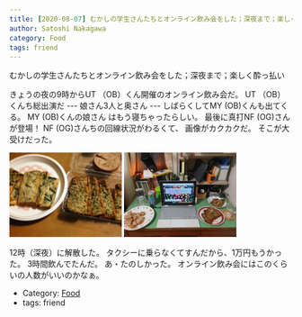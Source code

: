 ```yaml
---
title: [2020-08-07] むかしの学生さんたちとオンライン飲み会をした；深夜まで；楽しく酔っ払い
author: Satoshi Nakagawa
category: Food
tags: friend
---
```


むかしの学生さんたちとオンライン飲み会をした；深夜まで；楽しく酔っ払い

 きょうの夜の9時からUT （OB）くん開催のオンライン飲み会だ。
UT （OB）くんち総出演だ ---
娘さん3人と奥さん ---
しばらくしてMY (OB)くんも出てくる。
MY (OB)くんの娘さん
はもう寝ちゃったらしい。
最後に真打NF (OG)さんが登場！
NF (OG)さんちの回線状況がわるくて、
画像がカクカクだ。
そこが大受けだった。

<a href="/pict/2020-08-07-nomikai-1.jpg"><img src="/pict/2020-08-07-nomikai-1.jpg" alt="" width="200"/></a>
<a href="/pict/2020-08-07-nomikai-2.jpg"><img src="/pict/2020-08-07-nomikai-2.jpg" alt="" width="200"/></a>

 12時（深夜）に解散した。
タクシーに乗らなくてすんだから、1万円もうかった。
3時間飲んでたんだ。
あ・たのしかった。
オンライン飲み会にはこのくらいの人数がいいのかなぁ。

- Category: [Food](https://merapano.github.io/categories.html#Food)
- tags: friend
